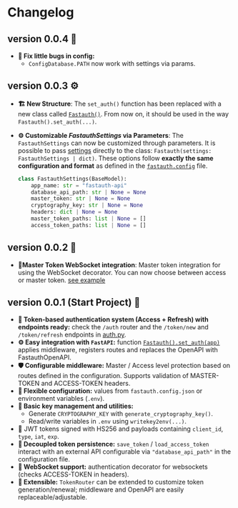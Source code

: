 # Changelog

## version 0.0.4 🔧

- **🔧 Fix little bugs in config:**
  - `ConfigDatabase.PATH` now work with settings via params.

## version 0.0.3 ⚙️

- **🏗️ New Structure**: The `set_auth()` function has been replaced with a new class called [`Fastauth()`](../src/fastauth/app.py). From now on, it should be used in the way `Fastauth().set_auth(...)`.

- **⚙️ Customizable *FastauthSettings* via Parameters**: The `FastauthSettings` can now be customized through parameters. It is possible to pass [settings](../src/fastauth/app.py) directly to the class:  `Fastauth(settings: FastauthSettings | dict)`. These options follow **exactly the same configuration and format** as defined in the [`fastauth.config`](../fastauth.config.example.json) file.

  ```python
  class FastauthSettings(BaseModel):
      app_name: str = "fastauth-api"
      database_api_path: str | None = None
      master_token: str | None = None
      cryptography_key: str | None = None
      headers: dict | None = None
      master_token_paths: list | None = []
      access_token_paths: list | None = []
  ```

## version 0.0.2 🔌

- **🔌Master Token WebSocket integration**: Master token integration for using the WebSocket decorator. You can now choose between access or master token. [see example](../examples/apps/websocket_api/api.py)

## version 0.0.1 (Start Project) 🌟

- **🔐 Token-based authentication system (Access + Refresh) with endpoints ready:** check the `/auth` router and the `/token/new` and `/token/refresh` endpoints in [auth.py](src/fastauth/routers/auth.py).
- **⚙️ Easy integration with `FastAPI`:** function [`Fastauth().set_auth(app)`](src/fastauth/quick_app.py) applies middleware, registers routes and replaces the OpenAPI with FastauthOpenAPI.
- **🛡 Configurable middleware:** Master / Access level protection based on routes defined in the configuration. Supports validation of MASTER-TOKEN and ACCESS-TOKEN headers.
- **🧾 Flexible configuration:** values from `fastauth.config.json` or environment variables (`.env`).
- **🔑 Basic key management and utilities:**
  - Generate `CRYPTOGRAPHY_KEY` with `generate_cryptography_key()`.
  - Read/write variables in `.env` using `writekey2env(...)`.
- 🧠 JWT tokens signed with HS256 and payloads containing `client_id`, `type`, `iat`, `exp`.
- **💾 Decoupled token persistence:** `save_token` / `load_access_token` interact with an external API configurable via `"database_api_path"` in the configuration file.
- **🔌 WebSocket support:** authentication decorator for websockets (checks ACCESS-TOKEN in headers).
- **🧰 Extensible:** `TokenRouter` can be extended to customize token generation/renewal; middleware and OpenAPI are easily replaceable/adjustable.
